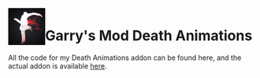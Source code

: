 <img src="icon.jpg?raw=true" width="75" align="left">

# Garry's Mod Death Animations
All the code for my Death Animations addon can be found here, and the actual addon is available [here](https://steamcommunity.com/sharedfiles/filedetails/?id=701595427).
